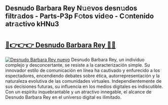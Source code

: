 ## Desnudo Barbara Rey N𝚞𝚎vos desn𝚞dos filtr𝚊dos - Parts-P3p F𝚘tos vid𝚎o - C𝚘ntenido atr𝚊ctivo kHNu3

# <h2><a href="http://mb9gioc.tromn.icu/?c=Desnudo+Barbara+Rey">🔗👉👉👉 Desnudo Barbara Rey 🔗🔗</a></h2>

[![Desnudo Barbara Rey nuevo](https://i.imgur.com/pEAQMta.gif)](http://mb9gioc.tromn.icu/?c=Desnudo+Barbara+Rey)
Desnudo Barbara Rey, un individuo complejo y desconcertante, se resiste a la caracterización simple. Su innovador estilo de comunicación en línea ha cautivado y enfurecido a los espectadores, encendiendo debates sobre ética, autorrepresentación y la naturaleza evolutiva de las comunidades virtuales. Independientemente de sus decisiones futuras, su influencia en los medios digitales es indiscutible. Con un espíritu inquebrantable y un atractivo innegable, el alcance de Desnudo Barbara Rey en el universo digital es ilimitado.
